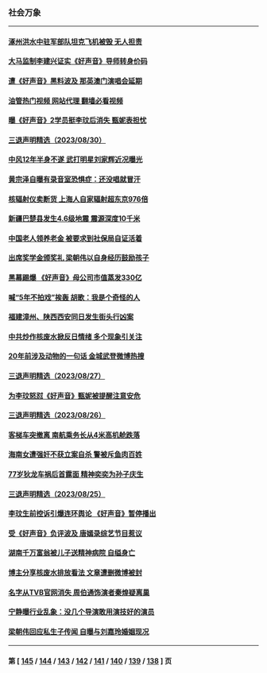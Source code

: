 ### 社会万象
---
#### [涿州洪水中驻军部队坦克飞机被毁 无人担责](../../pages/ncid282/n14064949.md?09011645) 
#### [大马监制李建兴证实《好声音》导师转身价码](../../pages/ncid282/n14064909.md?09011645) 
#### [遭《好声音》黑料波及 那英澳门演唱会延期](../../pages/ncid282/n14064302.md?09011645) 
#### [油管热门视频 网站代理 翻墙必看视频](http://138.2.39.72:81/youtube.html?epic-marker?09011645)
#### [曝《好声音》2学员挺李玟后消失 甄妮表担忧](../../pages/ncid282/n14064222.md?09011645) 
#### [三退声明精选（2023/08/30）](../../pages/ncid282/n14064270.md?09011645) 
#### [中风12年半身不遂 武打明星刘家辉近况曝光](../../pages/ncid282/n14063538.md?09011645) 
#### [黄宗泽自曝有录音室恐惧症：还没唱就冒汗](../../pages/ncid282/n14063478.md?09011645) 
#### [核辐射仪卖断货 上海人自家辐射超东京976倍](../../pages/ncid282/n14063254.md?09011645) 
#### [新疆巴楚县发生4.6级地震 震源深度10千米](../../pages/ncid282/n14063210.md?09011645) 
#### [中国老人领养老金 被要求到社保局自证活着](../../pages/ncid282/n14063012.md?09011645) 
#### [出席奖学金颁奖礼 梁朝伟以自身经历鼓励孩子](../../pages/ncid282/n14062979.md?09011645) 
#### [黑幕踢爆 《好声音》母公司市值蒸发330亿](../../pages/ncid282/n14062870.md?09011645) 
#### [喊“5年不拍戏”挨轰 胡歌：我是个奇怪的人](../../pages/ncid282/n14062940.md?09011645) 
#### [福建漳州、陕西西安同日发生街头行凶案](../../pages/ncid282/n14062392.md?09011645) 
#### [中共炒作核废水掀反日情绪 多个现象引关注](../../pages/ncid282/n14062329.md?09011645) 
#### [20年前涉及动物的一句话 金城武登微博热搜](../../pages/ncid282/n14062228.md?09011645) 
#### [三退声明精选（2023/08/27）](../../pages/ncid282/n14062333.md?09011645) 
#### [为李玟怒怼《好声音》甄妮被提醒注意安危](../../pages/ncid282/n14062177.md?09011645) 
#### [三退声明精选（2023/08/26）](../../pages/ncid282/n14061853.md?09011645) 
#### [客梯车突撤离 南航乘务长从4米高机舱跌落](../../pages/ncid282/n14061549.md?09011645) 
#### [海南女遭强奸不获立案自杀 警被斥鱼肉百姓](../../pages/ncid282/n14061405.md?09011645) 
#### [77岁狄龙车祸后首露面 精神奕奕为孙子庆生](../../pages/ncid282/n14061347.md?09011645) 
#### [三退声明精选（2023/08/25）](../../pages/ncid282/n14061414.md?09011645) 
#### [李玟生前控诉引爆连环舆论 《好声音》暂停播出](../../pages/ncid282/n14061231.md?09011645) 
#### [受《好声音》负评波及 唐嫣录综艺节目惹议](../../pages/ncid282/n14061312.md?09011645) 
#### [湖南千万富翁被儿子送精神病院 自缢身亡](../../pages/ncid282/n14061109.md?09011645) 
#### [博主分享核废水排放看法 文章遭删微博被封](../../pages/ncid282/n14060992.md?09011645) 
#### [名字从TVB官网消失 周伯通饰演者秦煌疑离巢](../../pages/ncid282/n14060712.md?09011645) 
#### [宁静曝行业乱象：没几个导演敢用演技好的演员](../../pages/ncid282/n14060629.md?09011645) 
#### [梁朝伟回应私生子传闻 自曝与刘嘉玲婚姻现况](../../pages/ncid282/n14060675.md?09011645) 

---
#### 第 [ [145](./145.md?09011645) / [144](./144.md?09011645) / [143](./143.md?09011645) / [142](./142.md?09011645) / [141](./141.md?09011645) / [140](./140.md?09011645) / [139](./139.md?09011645) / [138](./138.md?09011645) ] 页
